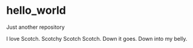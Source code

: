 # hello_world
Just another repository

I love Scotch. Scotchy Scotch Scotch.
Down it goes. Down into my belly.

